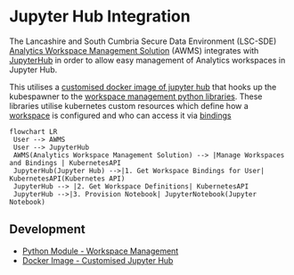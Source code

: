 # Jupyter Hub Integration
The Lancashire and South Cumbria Secure Data Environment (LSC-SDE) [Analytics Workspace Management Solution](../Analytics-Workspace-Management-Solution.md) (AWMS) integrates with [JupyterHub](https://jupyter.org/hub) in order to allow easy management of Analytics workspaces in Jupyter Hub. 

This utilises a [customised docker image of jupyter hub](https://github.com/lsc-sde/docker-jupyterhub) that hooks up the kubespawner to the [workspace management python libraries](https://github.com/lsc-sde/py-lscsde-workspace-mgmt). These libraries utilise kubernetes custom resources which define how a [workspace](../Analytics-Workspace-Management-Solution/Resources/Analytics-Workspaces.md) is configured and who can access it via [bindings](../Analytics-Workspace-Management-Solution/Resources/Analytics-Workspace-Bindings.md)

```mermaid
flowchart LR
 User --> AWMS
 User --> JupyterHub
 AWMS(Analytics Workspace Management Solution) --> |Manage Workspaces and Bindings | KubernetesAPI
 JupyterHub(Jupyter Hub) -->|1. Get Workspace Bindings for User| KubernetesAPI(Kubernetes API)
 JupyterHub --> |2. Get Workspace Definitions| KubernetesAPI 
 JupyterHub -->|3. Provision Notebook| JupyterNotebook(Jupyter Notebook)

```

## Development
* [Python Module - Workspace Management](https://github.com/lsc-sde/py-lscsde-workspace-mgmt)
* [Docker Image - Customised Jupyter Hub](https://github.com/lsc-sde/docker-jupyterhub)
